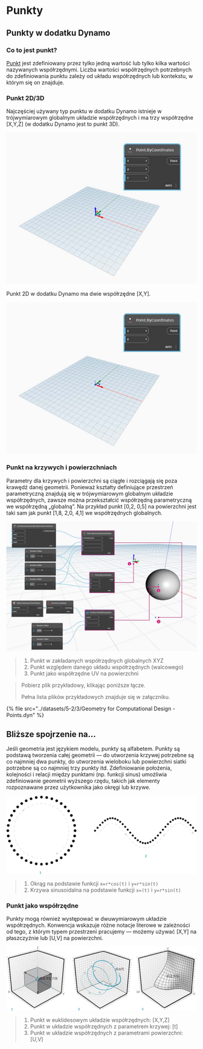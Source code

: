 # Punkty

## Punkty w dodatku Dynamo

### Co to jest punkt?

[Punkt](5-3\_points.md#point-as-coordinates) jest zdefiniowany przez tylko jedną wartość lub tylko kilka wartości nazywanych współrzędnymi. Liczba wartości współrzędnych potrzebnych do zdefiniowania punktu zależy od układu współrzędnych lub kontekstu, w którym się on znajduje.

### Punkt 2D/3D

Najczęściej używany typ punktu w dodatku Dynamo istnieje w trójwymiarowym globalnym układzie współrzędnych i ma trzy współrzędne \[X,Y,Z] (w dodatku Dynamo jest to punkt 3D).

![](<../images/5-2/3/points - 3d point in dynamo.jpg>)

Punkt 2D w dodatku Dynamo ma dwie współrzędne \[X,Y].

![](<../images/5-2/3/points - 2d point in dynamo.jpg>)

### Punkt na krzywych i powierzchniach

Parametry dla krzywych i powierzchni są ciągłe i rozciągają się poza krawędź danej geometrii. Ponieważ kształty definiujące przestrzeń parametryczną znajdują się w trójwymiarowym globalnym układzie współrzędnych, zawsze można przekształcić współrzędną parametryczną we współrzędną „globalną”. Na przykład punkt \[0,2, 0,5] na powierzchni jest taki sam jak punkt \[1,8, 2,0, 4,1] we współrzędnych globalnych.

![](<../images/5-2/3/points - xyz vs coord sys vs uv.jpg>)

> 1. Punkt w zakładanych współrzędnych globalnych XYZ
> 2. Punkt względem danego układu współrzędnych (walcowego)
> 3. Punkt jako współrzędne UV na powierzchni

> Pobierz plik przykładowy, klikając poniższe łącze.
>
> Pełna lista plików przykładowych znajduje się w załączniku.

{% file src="../datasets/5-2/3/Geometry for Computational Design - Points.dyn" %}

## Bliższe spojrzenie na...

Jeśli geometria jest językiem modelu, punkty są alfabetem. Punkty są podstawą tworzenia całej geometrii — do utworzenia krzywej potrzebne są co najmniej dwa punkty, do utworzenia wieloboku lub powierzchni siatki potrzebne są co najmniej trzy punkty itd. Zdefiniowanie położenia, kolejności i relacji między punktami (np. funkcji sinus) umożliwia zdefiniowanie geometrii wyższego rzędu, takich jak elementy rozpoznawane przez użytkownika jako okręgi lub krzywe.

![Z punktu do krzywej](../images/5-2/3/PointsAsBuildingBlocks-1.jpg)

> 1. Okrąg na podstawie funkcji `x=r*cos(t)` i `y=r*sin(t)`
> 2. Krzywa sinusoidalna na podstawie funkcji `x=(t)` i `y=r*sin(t)`

### Punkt jako współrzędne

Punkty mogą również występować w dwuwymiarowym układzie współrzędnych. Konwencja wskazuje różne notacje literowe w zależności od tego, z którym typem przestrzeni pracujemy — możemy używać \[X,Y] na płaszczyźnie lub \[U,V] na powierzchni.

![Punkt jako współrzędne](../images/5-2/3/Coordinates.jpg)

> 1. Punkt w euklidesowym układzie współrzędnych: \[X,Y,Z]
> 2. Punkt w układzie współrzędnych z parametrem krzywej: \[t]
> 3. Punkt w układzie współrzędnych z parametrami powierzchni: \[U,V]
